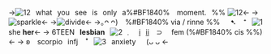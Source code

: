 ->![12](https://literature.crd.co/assets/images/gallery02/50370ec8_original.gif?v=0b76180b)⠀what⠀you⠀see⠀is⠀only⠀a%#BF1840% ⠀moment.⠀%% ![12](https://literature.crd.co/assets/images/gallery02/50370ec8_original.gif?v=0b76180b)<-
->![sparkle](https://media.discordapp.net/attachments/1084308198577668107/1203916327493050368/Untitled20_20240204231106.png?ex=65d2d574&is=65c06074&hm=4b56a54de07fc1f5ddfeb5b4a663119e7b31e303634d953e9461dcc3d6df09e1&)<-
->![divide](https://literature.crd.co/assets/images/gallery04/cf11827f_original.gif?v=0b76180b)<-
->｡ᴖ ᴖ) ⠀%#BF1840% via / rinne %%⠀⠀➷ ⠀⁺⠀![1](https://i.ibb.co/qYNPdrP/IMG-3816.gif) she **her**<-
-> 6TEEN⠀**lesbian**⠀![2](https://i.ibb.co/1XVWYR2/31-A39068-29-BC-43-AE-BC4-B-35-DB61-D887-C5.gif) ﹒ ⠀[i](https://rentry.co/kuiperbelti)⠀[ii](https://rentry.co/kuiperbeltii)⠀ ⊃  fem (%#BF1840% cis %%)<-
-> ʚ⠀ scorpio⠀infj⠀ ꜜ⠀![3](https://literature.crd.co/assets/images/gallery05/ee029d83_original.gif?v=0b76180b)⠀anxiety⠀⠀(ᴗ ᴗ <-